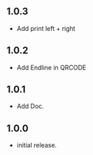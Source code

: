 ## 1.0.3

* Add print left + right

## 1.0.2

* Add Endline in QRCODE

## 1.0.1

* Add Doc.

## 1.0.0

* initial release.
